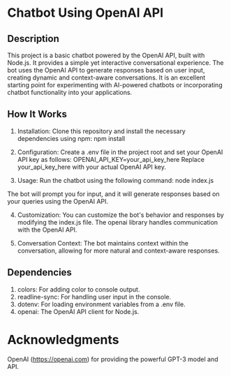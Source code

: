 # Chatbot Using OpenAI API

## Description
This project is a basic chatbot powered by the OpenAI API, built with Node.js. It provides a simple yet interactive conversational experience. The bot uses the OpenAI API to generate responses based on user input, creating dynamic and context-aware conversations. It is an excellent starting point for experimenting with AI-powered chatbots or incorporating chatbot functionality into your applications.

## How It Works

1. Installation: Clone this repository and install the necessary dependencies using npm:
npm install

2. Configuration: Create a .env file in the project root and set your OpenAI API key as follows:
OPENAI_API_KEY=your_api_key_here
Replace your_api_key_here with your actual OpenAI API key.

3. Usage: Run the chatbot using the following command:
node index.js

The bot will prompt you for input, and it will generate responses based on your queries using the OpenAI API.

4. Customization: You can customize the bot's behavior and responses by modifying the index.js file. The openai library handles communication with the OpenAI API.

5. Conversation Context: The bot maintains context within the conversation, allowing for more natural and context-aware responses.

## Dependencies
1. colors: For adding color to console output.
2. readline-sync: For handling user input in the console.
3. dotenv: For loading environment variables from a .env file.
4. openai: The OpenAI API client for Node.js.

# Acknowledgments
OpenAI (https://openai.com) for providing the powerful GPT-3 model and API.

